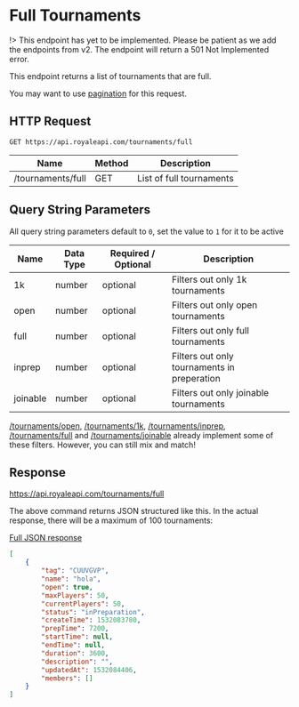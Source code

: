 # Full Tournaments

!> This endpoint has yet to be implemented. Please be patient as we add the endpoints from v2. The endpoint will return a 501 Not Implemented error.

This endpoint returns a list of tournaments that are full.

You may want to use [pagination](pagination) for this request.

## HTTP Request
`GET https://api.royaleapi.com/tournaments/full`

Name | Method | Description
--- | --- | ---
/tournaments/full | GET | List of full tournaments

## Query String Parameters

All query string parameters default to `0`, set the value to `1` for it to be active

Name     | Data Type | Required / Optional | Description
-------- | --- | --- | ---
1k       | number | optional | Filters out only 1k tournaments
open     | number | optional | Filters out only open tournaments
full     | number | optional | Filters out only full tournaments
inprep   | number | optional | Filters out only tournaments in preperation
joinable | number | optional | Filters out only joinable tournaments

[/tournaments/open](/endpoints/tournaments_open), [/tournaments/1k](/endpoints/tournaments_1k), [/tournaments/inprep](/endpoints/tournaments_inprep), [/tournaments/full](/endpoints/tournaments_full) and [/tournaments/joinable](/endpoints/tournaments_joinable) already implement some of these filters. However, you can still mix and match!

## Response
https://api.royaleapi.com/tournaments/full

The above command returns JSON structured like this. In the actual response, there will be a maximum of 100 tournaments:

<a href="/json/tournaments_full.json">Full JSON response</a>

```json
[
    {
        "tag": "CUUVGVP",
        "name": "hola",
        "open": true,
        "maxPlayers": 50,
        "currentPlayers": 50,
        "status": "inPreparation",
        "createTime": 1532083780,
        "prepTime": 7200,
        "startTime": null,
        "endTime": null,
        "duration": 3600,
        "description": "",
        "updatedAt": 1532084406,
        "members": []
    }
]
```
